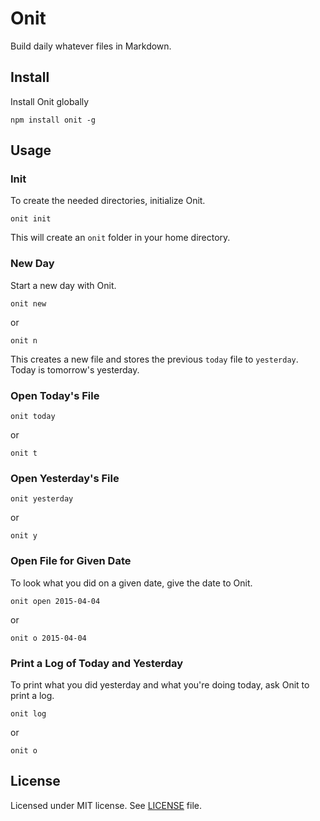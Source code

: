 # Onit

Build daily whatever files in Markdown.

## Install

Install Onit globally

```shell
npm install onit -g
```

## Usage

### Init

To create the needed directories, initialize Onit.

```shell
onit init
```

This will create an `onit` folder in your home directory.

### New Day

Start a new day with Onit.

```shell
onit new
```

or

```shell
onit n
```

This creates a new file and stores the previous `today` file to `yesterday`. Today is tomorrow's yesterday.

### Open Today's File

```shell
onit today
```

or

```shell
onit t
```

### Open Yesterday's File

```shell
onit yesterday
```

or

```shell
onit y
```

### Open File for Given Date

To look what you did on a given date, give the date to Onit.

```shell
onit open 2015-04-04
```

or

```shell
onit o 2015-04-04
```

### Print a Log of Today and Yesterday

To print what you did yesterday and what you're doing today, ask Onit to print a log.

```shell
onit log
```

or

```shell
onit o
```

## License

Licensed under MIT license. See [LICENSE](./License) file.
